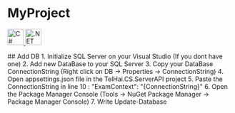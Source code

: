 # MyProject
<p align="left">
  <a href="https://docs.microsoft.com/en-us/dotnet/csharp/" target="_blank" rel="noreferrer">
    <img src="https://raw.githubusercontent.com/danielcranney/readme-generator/main/public/icons/skills/csharp-colored.svg" 
         width="36" height="36" alt="C#" />
  </a>
  <a href="https://dotnet.microsoft.com/en-us/" target="_blank" rel="noreferrer">
    <img src="https://raw.githubusercontent.com/danielcranney/readme-generator/main/public/icons/skills/dot-net-colored.svg" 
         width="36" height="36" alt=".NET" />
  </a>
</p>
## Add DB
1. Initialize SQL Server on your Visual Studio (If you dont have one)
2. Add new DataBase to your SQL Server
3. Copy your DataBase ConnectionString (Right click on DB -> Properties -> ConnectionString)
4. Open appsettings.json file in the TelHai.CS.ServerAPI project
5. Paste the ConnectionString in line 10 : "ExamContext": "{ConnectionString}"
6. Open the Package Manager Console (Tools -> NuGet Package Manager -> Package Manager Console)
7. Write Update-Database
